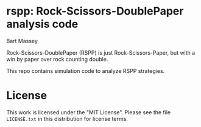 # rspp: Rock-Scissors-DoublePaper analysis code
Bart Massey

Rock-Scissors-DoublePaper (RSPP) is just
Rock-Scissors-Paper, but with a win by paper over rock
counting double.

This repo contains simulation code to analyze RSPP
strategies.

# License

This work is licensed under the "MIT License". Please see the file
`LICENSE.txt` in this distribution for license terms.
